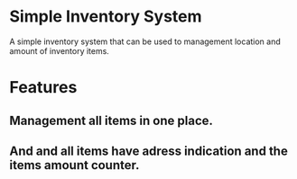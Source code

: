 # Simple Inventory System

A simple inventory system that can be used to management location and amount of inventory items.

# Features

## Management all items in one place.
## And and all items have adress indication and the items amount counter.
